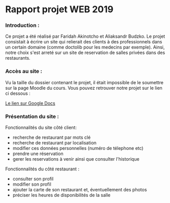 # Rapport projet WEB 2019

### Introduction :

Ce projet a été réalisé par Faridah Akinotcho et Aliaksandr Budzko.
Le projet consistait à écrire un site qui relierait des clients à des professionnels dans un certain domaine (comme doctolib pour les medecins par exemple). Ainsi, notre choix s'est arreté sur un site de reservation de salles privées dans des restaurants.


### Accès au site :

Vu la taille du dossier contenant le projet, il était impossible de le soumettre sur la page Moodle du cours. Vous pouvez retrouver notre projet sur le lien ci dessous :

[Le lien sur Google Docs](https://www.google.com)

### Présentation du site :

Fonctionnalités du site côté client:
* recherche de restaurant par mots clé
* recherche de restaurant par localisation
* modifier ces données personnelles (numéro de télephone etc)
* prendre une réservation
* gerer les reservations à venir ainsi que consulter l'historique

Fonctionnalités du côté restaurant :
* consulter son profil
* modifier son profil
* ajouter la carte de son restaurant et, éventuellement des photos
* préciser les heures de disponibilités de la salle
